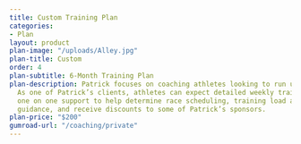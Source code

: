 ```yaml
---
title: Custom Training Plan
categories:
- Plan
layout: product
plan-image: "/uploads/Alley.jpg"
plan-title: Custom
order: 4
plan-subtitle: 6-Month Training Plan
plan-description: Patrick focuses on coaching athletes looking to run ultramarathons.
  As one of Patrick’s clients, athletes can expect detailed weekly training prescriptions,
  one on one support to help determine race scheduling, training load and nutrition
  guidance, and receive discounts to some of Patrick’s sponsors.
plan-price: "$200"
gumroad-url: "/coaching/private"
---
```


